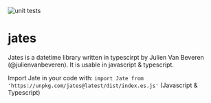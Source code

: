 ![unit tests](https://github.com/julienvanbeveren/jates/actions/workflows/unit_test.yml/badge.svg?branch=master)

# jates

Jates is a datetime library written in typescirpt by Julien Van Beveren (@julienvanbeveren). It is usable in javascript & typescript.

Import Jate in your code with:
`import Jate from 'https://unpkg.com/jates@latest/dist/index.es.js'`
(Javascript & Typescript)
